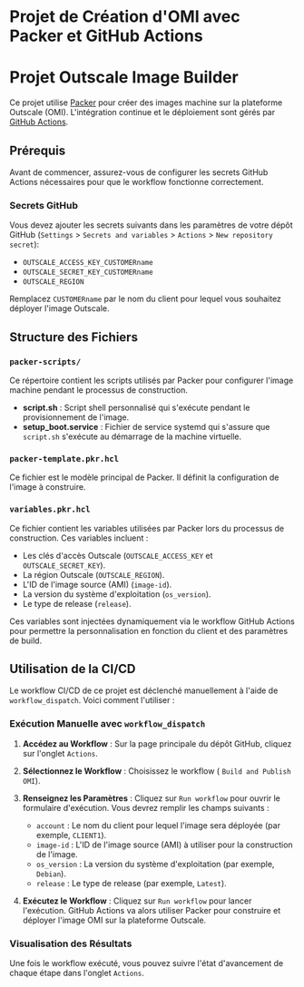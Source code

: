 # Projet de Création d'OMI avec Packer et GitHub Actions

# Projet Outscale Image Builder

Ce projet utilise [Packer](https://www.packer.io/) pour créer des images machine sur la plateforme Outscale (OMI). L'intégration continue et le déploiement sont gérés par [GitHub Actions](https://github.com/features/actions).

## Prérequis

Avant de commencer, assurez-vous de configurer les secrets GitHub Actions nécessaires pour que le workflow fonctionne correctement.

### Secrets GitHub

Vous devez ajouter les secrets suivants dans les paramètres de votre dépôt GitHub (`Settings` > `Secrets and variables` > `Actions` > `New repository secret`):

- `OUTSCALE_ACCESS_KEY_CUSTOMERname`
- `OUTSCALE_SECRET_KEY_CUSTOMERname`
- `OUTSCALE_REGION`

Remplacez `CUSTOMERname` par le nom du client pour lequel vous souhaitez déployer l'image Outscale.

## Structure des Fichiers

### `packer-scripts/`

Ce répertoire contient les scripts utilisés par Packer pour configurer l'image machine pendant le processus de construction.

- **script.sh** : Script shell personnalisé qui s'exécute pendant le provisionnement de l'image. 
- **setup_boot.service** : Fichier de service systemd qui s'assure que `script.sh` s'exécute au démarrage de la machine virtuelle.



 ### `packer-template.pkr.hcl` 
  Ce fichier est le modèle principal de Packer. Il définit la configuration de l'image à construire.


### `variables.pkr.hcl`

Ce fichier contient les variables utilisées par Packer lors du processus de construction. Ces variables incluent :

- Les clés d'accès Outscale (`OUTSCALE_ACCESS_KEY` et `OUTSCALE_SECRET_KEY`).
- La région Outscale (`OUTSCALE_REGION`).
- L'ID de l'image source (AMI) (`image-id`).
- La version du système d'exploitation (`os_version`).
- Le type de release (`release`).

Ces variables sont injectées dynamiquement via le workflow GitHub Actions pour permettre la personnalisation en fonction du client et des paramètres de build.


## Utilisation de la CI/CD

Le workflow CI/CD de ce projet est déclenché manuellement à l'aide de `workflow_dispatch`. Voici comment l'utiliser :

### Exécution Manuelle avec `workflow_dispatch`

1. **Accédez au Workflow** : Sur la page principale du dépôt GitHub, cliquez sur l'onglet `Actions`.

2. **Sélectionnez le Workflow** : Choisissez le workflow  ( `Build and Publish OMI`).

3. **Renseignez les Paramètres** : Cliquez sur `Run workflow` pour ouvrir le formulaire d'exécution. Vous devrez remplir les champs suivants :
   - `account` : Le nom du client pour lequel l'image sera déployée (par exemple, `CLIENT1`).
   - `image-id` : L'ID de l'image source (AMI) à utiliser pour la construction de l'image.
   - `os_version` : La version du système d'exploitation (par exemple, `Debian`).
   - `release` : Le type de release (par exemple, `Latest`).

4. **Exécutez le Workflow** : Cliquez sur `Run workflow` pour lancer l'exécution. GitHub Actions va alors utiliser Packer pour construire et déployer l'image OMI sur la plateforme Outscale.

### Visualisation des Résultats

Une fois le workflow exécuté, vous pouvez suivre l'état d'avancement de chaque étape dans l'onglet `Actions`.